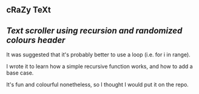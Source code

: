 **cRaZy TeXt**
------------------------------------------------------------------
***Text scroller using recursion and randomized colours header***
------------------------------------------------------------------

It was suggested that it's probably better to use a loop (i.e. for i in range).

I wrote it to learn how a simple recursive function works, and how to add a base case.

It's fun and colourful nonetheless, so I thought I would put it on the repo.

